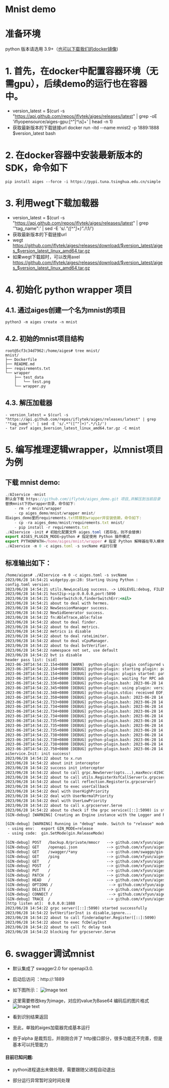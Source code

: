 # Mnist demo
# 准备环境
python 版本请选用 3.9+（[也可以下载我们的docker镜像](https://github.com/iflytek/aiges/releases "也可以下载我们的docker镜像"))
# 1. 首先，在docker中配置容器环境（无需gpu），后续demo的运行也在容器中。
- version_latest = $(curl -s "https://api.github.com/repos/iflytek/aiges/releases/latest" | grep -oE 'iflyopensource/aiges-gpu:[^"|^\s]+' | head -n 1)
- 获取最新版本的下载链接url
    docker run -itd --name mnist2 -p 1889:1888 $version_latest bash
# 2. 在docker容器中安装最新版本的SDK，命令如下
    pip install aiges --force -i https://pypi.tuna.tsinghua.edu.cn/simple

# 3. 利用wegt下载加载器
- version_latest = $(curl -s "https://api.github.com/repos/iflytek/aiges/releases/latest" | grep '"tag_name":' | sed -E 's/.*"([^"]+)".*/\1/')
- 获取最新版本的下载链接url
-  wegt https://github.com/iflytek/aiges/releases/download/$version_latest/aiges_$version_latest_linux_amd64.tar.gz
-  如果wegt下载超时，可以改用axel https://github.com/iflytek/aiges/releases/download/$version_latest/aiges_$version_latest_linux_amd64.tar.gz
    

# 4. 初始化 python wrapper 项目
## 4.1. 通过aiges创建一个名为mnist的项目
    python3 -m aiges create -n mnist
## 4.2. 初始的mnist项目结构
    root@5cf3c34d7962:/home/aiges# tree mnist/
    mnist/
    ├── Dockerfile
    ├── README.md
    ├── requirements.txt
    └── wrapper
        ├── test_data
        │   └── test.png
        └── wrapper.py

## 4.3. 解压加载器
    - version_latest = $(curl -s "https://api.github.com/repos/iflytek/aiges/releases/latest" | grep '"tag_name":' | sed -E 's/.*"([^"]+)".*/\1/')
    - tar zxvf aiges_$version_latest_linux_amd64.tar.gz -C mnist

# 5. 编写推理逻辑wrapper，以mnist项目为例

## 下载 mnist demo:
```javascript
./AIservice -mnist
默认会下载 https://github.com/iflytek/aiges_demo.git 项目,并解压到当前目录
替换mnist下的wrapper目录，命令如下:
	- rm -r mnist/wrapper
	- cp aiges_demo/mnist/wrapper mnist/
将aiges_demo里的requirements.txt转移到wrapper并安装依赖，命令如下:
	- cp -ra aiges_demo/mnist/requirements.txt mnist/
	- pip install -r requirements.txt
./AIservice -init # 初始化配置文件 aiges.toml (若存在，则不会替换)
export AIGES_PLUGIN_MODE=python # 指定使用 Python 插件模式
export PYTHONPATH=/home/aiges/mnist/wrapper # 指定 Python 解释器在导入模块时搜索的路径
./AIservice -m 0 -c aiges.toml -s svcName #运行引擎 
```

## 标准输出如下：
```asp
/home/aiges# ./AIservice -m 0 -c aiges.toml -s svcName
2023/06/28 14:54:21 widgetpy.go:28: Starting Using Python : 
config.toml version:  
2023/06/28 14:54:21 utils.NewLocalLog success. -> LOGLEVEL:debug, FILENAME:./log/aiges.log, MAXSIZE:3, MAXBACKUPS:3, MAXAGE:3
2023/06/28 14:54:21 host2ip->ip:0.0.0.0,port:5090
2023/06/28 14:54:21 finderSwitch:0,finderSwitchErr:<nil>
2023/06/28 14:54:21 about to deal with hermes.
2023/06/28 14:54:22 NewSessionManager success.
2023/06/28 14:54:22 NewSidGenerator success.
2023/06/28 14:54:22 fn:AbleTrace,able:false
2023/06/28 14:54:22 about to deal finder.
2023/06/28 14:54:22 about to deal metrics.
2023/06/28 14:54:22 metrics is disable
2023/06/28 14:54:22 about to deal rateLimiter.
2023/06/28 14:54:22 about to deal vCpuManager.
2023/06/28 14:54:22 about to deal bvtVerifier.
2023/06/28 14:54:22 namespace not set, use default
2023/06/28 14:54:22 bvt is disable
header pass list: [sid]
2023-06-28T14:54:22.154+0800 [WARN]  python-plugin: plugin configured with a nil SecureConfig
2023-06-28T14:54:22.154+0800 [DEBUG] python-plugin: starting plugin: path=/bin/bash args=[bash, -c, "/usr/bin/env python -m aiges.serve"]
2023-06-28T14:54:22.154+0800 [DEBUG] python-plugin: plugin started: path=/bin/bash pid=135
2023-06-28T14:54:22.154+0800 [DEBUG] python-plugin: waiting for RPC address: path=/bin/bash
2023-06-28T14:54:22.336+0800 [DEBUG] python-plugin.bash: 2023-06-28 14:54:22,335 - wrapper:serve:231 - INFO:  starting workers: 8
2023-06-28T14:54:22.345+0800 [DEBUG] python-plugin: using plugin: version=1
2023-06-28T14:54:22.348+0800 [DEBUG] python-plugin.stdio: received EOF, stopping recv loop: err="rpc error: code = Unimplemented desc = Method not found!"
2023-06-28T14:54:22.350+0800 [DEBUG] python-plugin.bash: 2023-06-28 14:54:22,350 - wrapper:wrapperInit:118 - INFO:  Importing module from wrapper.py: wrapper
2023-06-28T14:54:22.733+0800 [DEBUG] python-plugin.bash: 2023-06-28 14:54:22,733 - root:_check_path:159 - WARNING:  <class 'FileNotFoundError'>
2023-06-28T14:54:22.734+0800 [DEBUG] python-plugin.bash: 2023-06-28 14:54:22,734 - root:test_value:257 - WARNING:  test_data/test.png not exist.. check 
2023-06-28T14:54:22.734+0800 [DEBUG] python-plugin.bash: 2023-06-28 14:54:22,734 - root:_check_path:159 - WARNING:  <class 'FileNotFoundError'>
2023-06-28T14:54:22.734+0800 [DEBUG] python-plugin.bash: 2023-06-28 14:54:22,734 - root:test_value:257 - WARNING:  test_data/test.png not exist.. check 
2023-06-28T14:54:22.735+0800 [DEBUG] python-plugin.bash: 2023-06-28 14:54:22,735 - wrapper:wrapperInit:123 - INFO:  User Wrapper newed Success.. starting call user init functions...
2023-06-28T14:54:22.735+0800 [DEBUG] python-plugin.bash: 2023-06-28 14:54:22,735 - root:wrapperInit:95 - INFO:  {'resource./msp/resource/sms/wfst.bin': 'WFST', 'http_listen': '0.0.0.0:1888', 'log.level': 'debug', 'resource./msp/resource/sms/acmod_16KPowerFlt_sms_RNN.bin': 'HMM_16K', 'common.lic': '10'}
2023-06-28T14:54:22.735+0800 [DEBUG] python-plugin.bash: 2023-06-28 14:54:22,735 - root:wrapperInit:96 - INFO:  Initializing ...
2023-06-28T14:54:22.738+0800 [DEBUG] python-plugin.bash: 2023-06-28 14:54:22,737 - wrapper:wrapperSchema:152 - INFO:  Entering warpperSchema ...
2023-06-28T14:54:22.738+0800 [DEBUG] python-plugin.bash: 2023-06-28 14:54:22,738 - root:test_value:257 - WARNING:  test_data/test.png not exist.. check 
2023-06-28T14:54:22.738+0800 [DEBUG] python-plugin.bash: 2023-06-28 14:54:22,738 - root:test_value:257 - WARNING:  test_data/test.png not exist.. check 
2023-06-28T14:54:22.750+0800 [DEBUG] python-plugin.bash: 2023-06-28 14:54:22,750 - root:schema_v2:527 - INFO:  Generating V2 Schema....
aiService.Init: init success!
2023/06/28 14:54:22 about to x.run
2023/06/28 14:54:22 about init interceptor
2023/06/28 14:54:22 success init interceptor
2023/06/28 14:54:22 about to call grpc.NewServer(opts...),maxRecv:4194304,maxSend:4194304
2023/06/28 14:54:22 about to call utils.RegisterXsfCallServer(x.grpcserver, srv)
2023/06/28 14:54:22 about to call reflection.Register(x.grpcserver)
2023/06/28 14:54:22 about to exec userCallback
2023/06/28 14:54:22 deal with UserHighPriority
2023/06/28 14:54:22 deal with UserNormalPriority
2023/06/28 14:54:22 deal with UserLowPriority
2023/06/28 14:54:22 about to call x.grpcserver.Serve
2023/06/28 14:54:22 about to check if the grpc service([::]:5090) is started
[GIN-debug] [WARNING] Creating an Engine instance with the Logger and Recovery middleware already attached.

[GIN-debug] [WARNING] Running in "debug" mode. Switch to "release" mode in production.
 - using env:	export GIN_MODE=release
 - using code:	gin.SetMode(gin.ReleaseMode)

[GIN-debug] POST   /backup.0/private/mmocr   --> github.com/xfyun/aiges/httproto.(*Server).HandlerHttp-fm (3 handlers)
[GIN-debug] GET    /openapi.json             --> github.com/xfyun/aiges/httproto/controller.GetOpenAPIJSON (3 handlers)
[GIN-debug] GET    /swagger/*any             --> github.com/swaggo/gin-swagger.CustomWrapHandler.func1 (3 handlers)
[GIN-debug] GET    /ping                     --> github.com/xfyun/aiges/httproto/stream.Ping (3 handlers)
[GIN-debug] GET    /                         --> github.com/xfyun/aiges/httproto.(*Server).startHttpServer.func1 (3 handlers)
[GIN-debug] POST   /                         --> github.com/xfyun/aiges/httproto.(*Server).startHttpServer.func1 (3 handlers)
[GIN-debug] PUT    /                         --> github.com/xfyun/aiges/httproto.(*Server).startHttpServer.func1 (3 handlers)
[GIN-debug] PATCH  /                         --> github.com/xfyun/aiges/httproto.(*Server).startHttpServer.func1 (3 handlers)
[GIN-debug] HEAD   /                         --> github.com/xfyun/aiges/httproto.(*Server).startHttpServer.func1 (3 handlers)
[GIN-debug] OPTIONS /                         --> github.com/xfyun/aiges/httproto.(*Server).startHttpServer.func1 (3 handlers)
[GIN-debug] DELETE /                         --> github.com/xfyun/aiges/httproto.(*Server).startHttpServer.func1 (3 handlers)
[GIN-debug] CONNECT /                         --> github.com/xfyun/aiges/httproto.(*Server).startHttpServer.func1 (3 handlers)
[GIN-debug] TRACE  /                         --> github.com/xfyun/aiges/httproto.(*Server).startHttpServer.func1 (3 handlers)
[http listen at]:  0.0.0.0:1888
2023/06/28 14:54:22 grpc server([::]:5090) started successfully
2023/06/28 14:54:22 bvtVerifierInst is disable,ignore...
2023/06/28 14:54:22 about to call finderadapter.Register([::]:5090)
2023/06/28 14:54:22 about to exec fcDelayInst
2023/06/28 14:54:22 about to call fc delay task
2023/06/28 14:54:22 blocking for grpcserver.Serve
```
# 6. swagger调试mnist
- 默认集成了 swagger2.0 for openapi3.0.
- 启动后访问 ：http://<yourip>:1889
- 如下图所示：
![Image text](https://github.com/Jonyzqw/aiges_demo/blob/main/mnist/figure/swagger.png)
- 这里需要修改key为image，对应的value为Base64 编码后的图片格式
![Image text](https://github.com/Jonyzqw/aiges_demo/blob/main/mnist/figure/response.png)

- 看到识别结果返回
- 至此，单独的aiges加载器完成基本运行
- 由于alpha 是裁剪后，并刚刚合并了 http接口部分，很多功能还不完善，但是基本可以托管能力

#### 目前已知问题:

- python进程退出未做处理，需要跟随父进程自动退出

- 部分运行异常暂时没时间处理
